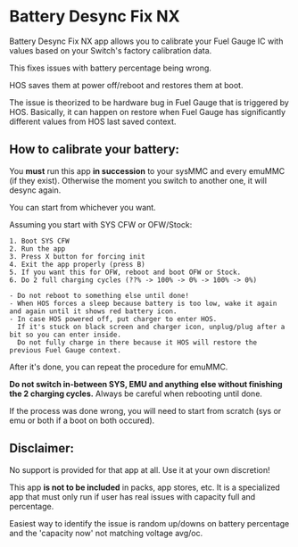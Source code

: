 # Battery Desync Fix NX


Battery Desync Fix NX app allows you to calibrate your Fuel Gauge IC with values based on your Switch's factory calibration data.


This fixes issues with battery percentage being wrong.

HOS saves them at power off/reboot and restores them at boot.

The issue is theorized to be hardware bug in Fuel Gauge that is triggered by HOS. Basically, it can happen on restore when Fuel Gauge has significantly different values from HOS last saved context.


## How to calibrate your battery:

You **must** run this app **in succession** to your sysMMC and every emuMMC (if they exist). Otherwise the moment you switch to another one, it will desync again.

You can start from whichever you want.

Assuming you start with SYS CFW or OFW/Stock:

```
1. Boot SYS CFW
2. Run the app
3. Press X button for forcing init
4. Exit the app properly (press B)
5. If you want this for OFW, reboot and boot OFW or Stock.
6. Do 2 full charging cycles (??% -> 100% -> 0% -> 100% -> 0%)

- Do not reboot to something else until done!
- When HOS forces a sleep because battery is too low, wake it again and again until it shows red battery icon.
- In case HOS powered off, put charger to enter HOS.
  If it's stuck on black screen and charger icon, unplug/plug after a bit so you can enter inside.
  Do not fully charge in there because it HOS will restore the previous Fuel Gauge context.

```

After it's done, you can repeat the procedure for emuMMC.

**Do not switch in-between SYS, EMU and anything else without finishing the 2 charging cycles.** Always be careful when rebooting until done.

If the process was done wrong, you will need to start from scratch (sys or emu or both if a boot on both occured).


## Disclaimer:

No support is provided for that app at all. Use it at your own discretion!

This app **is not to be included** in packs, app stores, etc. It is a specialized app that must only run if user has real issues with capacity full and percentage.

Easiest way to identify the issue is random up/downs on battery percentage and the 'capacity now' not matching voltage avg/oc.
